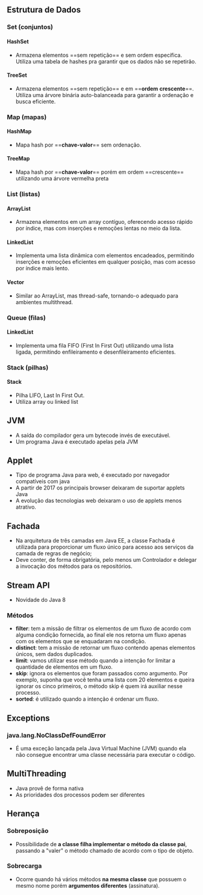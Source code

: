 ## Estrutura de Dados
### Set (conjuntos)
#### HashSet
- Armazena elementos ==sem repetição== e sem ordem específica. Utiliza uma tabela de hashes pra garantir que os dados não se repetirão.
#### TreeSet
- Armazena elementos ==sem repetição== e em ==**ordem** **crescente**==. Utiliza uma árvore binária auto-balanceada para garantir a ordenação e busca eficiente.

### Map (mapas)

#### HashMap
- Mapa hash por ==**chave-valor**== sem ordenação.
#### TreeMap
- Mapa hash por ==**chave-valor**== porém em ordem ==crescente== utilizando uma árvore vermelha preta

### List (listas)
#### ArrayList
- Armazena elementos em um array contíguo, oferecendo acesso rápido por índice, mas com inserções e remoções lentas no meio da lista.
#### LinkedList
- Implementa uma lista dinâmica com elementos encadeados, permitindo inserções e remoções eficientes em qualquer posição, mas com acesso por índice mais lento.
#### Vector
- Similar ao ArrayList, mas thread-safe, tornando-o adequado para ambientes multithread.

### Queue (filas)
#### LinkedList
- Implementa uma fila FIFO (First In First Out) utilizando uma lista ligada, permitindo enfileiramento e desenfileiramento eficientes.

### Stack (pilhas)
#### Stack
- Pilha LIFO, Last In First Out. 
- Utiliza array ou linked list
## JVM
- A saída do compilador gera um bytecode invés de executável.
- Um programa Java é executado apelas pela JVM
## Applet
- Tipo de programa Java para web, é executado por navegador compatíveis com java
- A partir de 2017 os principais browser deixaram de suportar applets Java
- A evolução das tecnologias web deixaram o uso de applets menos atrativo.

## Fachada
- Na arquitetura de três camadas em Java EE, a classe Fachada é utilizada para proporcionar um fluxo único para acesso aos serviços da camada de regras de negócio;
- Deve conter, de forma obrigatória, pelo menos um Controlador e delegar a invocação dos métodos para os repositórios.

## Stream API
- Novidade do Java 8 
### Métodos
- **filter**: tem a missão de filtrar os elementos de um fluxo de acordo com alguma condição fornecida, ao final ele nos retorna um fluxo apenas com os elementos que se enquadaram na condição.
- **distinct**: tem a missão de retornar um fluxo contendo apenas elementos únicos, sem dados duplicados.
- **limit**: vamos utilizar esse método quando a intenção for limitar a quantidade de elementos em um fluxo.
- **skip**: ignora os elementos que foram passados como argumento. Por exemplo, suponha que você tenha uma lista com 20 elementos e queira ignorar os cinco primeiros, o método skip é quem irá auxiliar nesse processo.
- **sorted**: é utilizado quando a intenção é ordenar um fluxo.

## Exceptions
### java.lang.NoClassDefFoundError
- É uma exceção lançada pela Java Virtual Machine (JVM) quando ela não consegue encontrar uma classe necessária para executar o código.

## MultiThreading
- Java provê de forma nativa
- As prioridades dos processos podem ser diferentes

## Herança
### Sobreposição
- Possibilidade de **a classe filha implementar o método da classe pai**, passando a "valer" o método chamado de acordo com o tipo de objeto.
### Sobrecarga
- Ocorre quando há vários métodos **na mesma classe** que possuem o mesmo nome porém **argumentos diferentes** (assinatura).